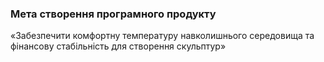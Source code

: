 ﻿### Мета створення програмного продукту

«Забезпечити комфортну температуру навколишнього середовища та фінансову стабільність для створення скульптур»

